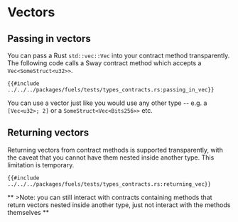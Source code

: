 # Vectors

## Passing in vectors

You can pass a Rust `std::vec::Vec` into your contract method transparently. The following code calls a Sway contract method which accepts a `Vec<SomeStruct<u32>>`.

```rust,ignore
{{#include ../../../packages/fuels/tests/types_contracts.rs:passing_in_vec}}
```

You can use a vector just like you would use any other type -- e.g. a `[Vec<u32>; 2]` or a `SomeStruct<Vec<Bits256>>` etc.

## Returning vectors

Returning vectors from contract methods is supported transparently, with the caveat that you cannot have them nested inside another type. This limitation is temporary.

```rust,ignore
{{#include ../../../packages/fuels/tests/types_contracts.rs:returning_vec}}
```

** >Note: you can still interact with contracts containing methods that return vectors nested inside another type, just not interact with the methods themselves **
